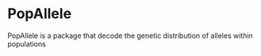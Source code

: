 # PopAllele
PopAllele is a package that decode the genetic distribution of alleles within populations

